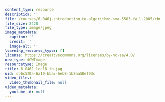 ```yaml
---
content_type: resource
description: ''
file: /courses/6-046j-introduction-to-algorithms-sma-5503-fall-2005/cb6c520a6a19bbac6eb81b8aa58ef93c_6_046J_lec18_th.jpg
file_size: 2428
file_type: image/jpeg
image_metadata:
  caption: ''
  credit: ''
  image-alt: ''
learning_resource_types: []
license: https://creativecommons.org/licenses/by-nc-sa/4.0/
ocw_type: OCWImage
resourcetype: Image
title: 6_046J_lec18_th.jpg
uid: cb6c520a-6a19-bbac-6eb8-1b8aa58ef93c
video_files:
  video_thumbnail_file: null
video_metadata:
  youtube_id: null
---
```

